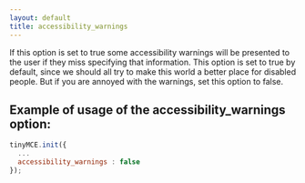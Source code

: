 ```yaml
---
layout: default
title: accessibility_warnings
---
```


If this option is set to true some accessibility warnings will be presented to the user if they miss specifying that information. This option is set to true by default, since we should all try to make this world a better place for disabled people. But if you are annoyed with the warnings, set this option to false.

## Example of usage of the accessibility_warnings option:

```js
tinyMCE.init({
  ...
  accessibility_warnings : false
});
```
